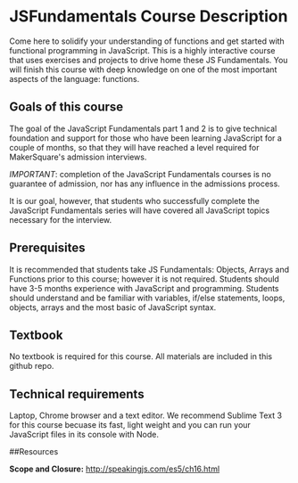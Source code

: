 # JSFundamentals Course Description

Come here to solidify your understanding of functions and get started with functional programming in JavaScript. This is a highly interactive course that uses exercises and projects to drive home these JS Fundamentals. You will finish this course with deep knowledge on one of the most important aspects of the language: functions.


## Goals of this course

The goal of the JavaScript Fundamentals part 1 and 2 is to give technical foundation and support for those who have been learning JavaScript for a couple of months, so that they will have reached a level required for MakerSquare's admission interviews.

*IMPORTANT*: completion of the JavaScript Fundamentals courses is no guarantee of admission, nor has any influence in the admissions process.

It is our goal, however, that students who successfully complete the JavaScript Fundamentals series will have covered all JavaScript topics necessary for the interview.

## Prerequisites

It is recommended that students take JS Fundamentals: Objects, Arrays and Functions prior to this course; however it is not required. Students should have 3-5 months experience with JavaScript and programming. Students should understand and be familiar with variables, if/else statements, loops, objects, arrays and the most basic of JavaScript syntax. 

## Textbook

No textbook is required for this course. All materials are included in this github repo.

## Technical requirements

Laptop, Chrome browser and a text editor. We recommend Sublime Text 3 for this course becuase its fast, light weight and you can run your JavaScript files in its console with Node.



##Resources

**Scope and Closure:** http://speakingjs.com/es5/ch16.html
